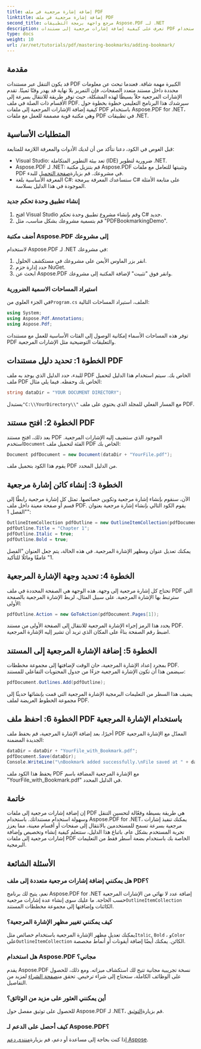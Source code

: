 ```yaml
---
title: إضافة إشارة مرجعية في ملف PDF
linktitle: إضافة إشارة مرجعية في ملف PDF
second_title: مرجع واجهة برمجة التطبيقات Aspose.PDF لـ .NET
description: تعرف على كيفية إضافة إشارات مرجعية إلى مستندات PDF الخاصة بك برمجيًا باستخدام Aspose.PDF for .NET. يغطي هذا الدليل التفصيلي كل شيء بدءًا من استيراد الحزم الضرورية وحتى حفظ المستند المعدل.
type: docs
weight: 10
url: /ar/net/tutorials/pdf/mastering-bookmarks/adding-bookmark/
---
```

## مقدمة

قد يكون التنقل عبر مستندات PDF الكبيرة مهمة شاقة. فعندما تبحث عن معلومات محددة داخل مستند متعدد الصفحات، فإن التمرير بلا نهاية قد يهدر وقتًا ثمينًا. تقدم الإشارات المرجعية حلاً بسيطًا لهذه المشكلة، حيث توفر طريقة للانتقال بسرعة إلى الأقسام ذات الصلة في ملف PDF. سيرشدك هذا البرنامج التعليمي خطوة بخطوة حول كيفية إضافة الإشارات المرجعية إلى ملفات PDF باستخدام Aspose.PDF for .NET، وهي مكتبة قوية مصممة للعمل مع ملفات PDF في تطبيقات .NET.

## المتطلبات الأساسية

قبل الغوص في الكود، دعنا نتأكد من أن لديك الأدوات والمعرفة اللازمة للمتابعة:

- Visual Studio: تعد بيئة التطوير المتكاملة (IDE) ضرورية لتطوير .NET.
-  Aspose.PDF لـ .NET: قم بتنزيل مكتبة Aspose.PDF وتثبيتها للتعامل مع ملفات PDF في مشروعك. قم بزيارة[صفحة التحميل](https://releases.aspose.com/pdf/net/) للبدء.
- المعرفة الأساسية بلغة C#: ستساعدك المعرفة ببرمجة C# على متابعة الأمثلة الموجودة في هذا الدليل بسلاسة.

### إنشاء تطبيق وحدة تحكم جديد

1. افتح Visual Studio وقم بإنشاء مشروع تطبيق وحدة تحكم C# جديد.
2. قم بتسمية مشروعك بشكل مناسب، مثل "PDFBookmarkingDemo".

### أضف مكتبة Aspose.PDF إلى مشروعك

لاستخدام Aspose.PDF لـ .NET في مشروعك:

1. انقر بزر الماوس الأيمن على مشروعك في مستكشف الحلول.
2. حدد إدارة حزم NuGet.
3. ابحث عن Aspose.PDF وانقر فوق "تثبيت" لإضافة المكتبة إلى مشروعك.

### استيراد المساحات الاسمية الضرورية

 في الجزء العلوي من`Program.cs` الملف، استيراد المساحات التالية:

```csharp
using System;
using Aspose.Pdf.Annotations;
using Aspose.Pdf;
```

توفر هذه المساحات الأسماء إمكانية الوصول إلى الفئات الأساسية للعمل مع مستندات PDF والتعليقات التوضيحية مثل الإشارات المرجعية.

## الخطوة 1: تحديد دليل مستندات PDF

للبدء، حدد الدليل الذي يوجد به ملف PDF الخاص بك. سيتم استخدام هذا الدليل لتحميل ملف PDF الخاص بك وحفظه. فيما يلي مثال:

```csharp
string dataDir = "YOUR DOCUMENT DIRECTORY";
```

 يستبدل`"C:\\YourDirectory\\"` مع المسار الفعلي للمجلد الذي يحتوي على ملف PDF.

## الخطوة 2: افتح مستند PDF

 بعد ذلك، افتح مستند PDF الموجود الذي ستضيف إليه الإشارات المرجعية. استخدم`Document` الفئة لتحميل ملف PDF الخاص بك:

```csharp
Document pdfDocument = new Document(dataDir + "YourFile.pdf");
```

يقوم هذا الكود بتحميل ملف PDF من الدليل المحدد.

## الخطوة 3: إنشاء كائن إشارة مرجعية

الآن، سنقوم بإنشاء إشارة مرجعية وتكوين خصائصها. تمثل كل إشارة مرجعية رابطًا إلى قسم أو صفحة معينة داخل ملف PDF. يقوم الكود التالي بإنشاء إشارة مرجعية بعنوان "الفصل 1":

```csharp
OutlineItemCollection pdfOutline = new OutlineItemCollection(pdfDocument.Outlines);
pdfOutline.Title = "Chapter 1";
pdfOutline.Italic = true;
pdfOutline.Bold = true;
```

يمكنك تعديل عنوان ومظهر الإشارة المرجعية. في هذه الحالة، يتم جعل العنوان "الفصل 1" غامقًا ومائلًا للتأكيد.

## الخطوة 4: تحديد وجهة الإشارة المرجعية

تحتاج كل إشارة مرجعية إلى وجهة. هذه الوجهة هي الصفحة المحددة في ملف PDF التي سترتبط بها الإشارة المرجعية. على سبيل المثال، لربط الإشارة المرجعية بالصفحة الأولى:

```csharp
pdfOutline.Action = new GoToAction(pdfDocument.Pages[1]);
```

يحدد هذا الرمز إجراء الإشارة المرجعية للانتقال إلى الصفحة الأولى من مستند PDF. اضبط رقم الصفحة بناءً على المكان الذي تريد أن تشير إليه الإشارة المرجعية.

## الخطوة 5: إضافة الإشارة المرجعية إلى المستند

بمجرد إعداد الإشارة المرجعية، حان الوقت لإضافتها إلى مجموعة مخططات PDF. سيضمن هذا أن تكون الإشارة المرجعية جزءًا من جدول المحتويات التفاعلي للمستند:

```csharp
pdfDocument.Outlines.Add(pdfOutline);
```

يضيف هذا السطر من التعليمات البرمجية الإشارة المرجعية التي قمت بإنشائها حديثًا إلى مجموعة الخطوط العريضة لملف PDF.

## الخطوة 6: احفظ ملف PDF باستخدام الإشارة المرجعية

أخيرًا، بعد إضافة الإشارة المرجعية، قم بحفظ ملف PDF المعدّل مع الإشارة المرجعية الجديدة المضمنة:

```csharp
dataDir = dataDir + "YourFile_with_Bookmark.pdf";
pdfDocument.Save(dataDir);
Console.WriteLine("\nBookmark added successfully.\nFile saved at " + dataDir);
```

يحفظ هذا الكود ملف PDF مع الإشارة المرجعية المضافة باسم "YourFile_with_Bookmark.pdf" في الدليل المحدد.

## خاتمة

إن إضافة إشارات مرجعية إلى ملفات PDF هي طريقة بسيطة وفعّالة لتحسين التنقل وسهولة استخدام مستنداتك. باستخدام Aspose.PDF for .NET، يمكنك تنفيذ إشارات مرجعية بسرعة تسمح للمستخدمين بالانتقال إلى صفحات أو أقسام معينة، مما يعزز تجربة المستخدم بشكل عام. باتباع هذا الدليل، ستتعلم كيفية إنشاء وتخصيص وإضافة إشارات مرجعية إلى ملفات PDF الخاصة بك باستخدام بضعة أسطر فقط من التعليمات البرمجية.

## الأسئلة الشائعة

### هل يمكنني إضافة إشارات مرجعية متعددة إلى ملف PDF؟

 نعم، يتيح لك برنامج Aspose.PDF for .NET إضافة عدد لا نهائي من الإشارات المرجعية حسب الحاجة. ما عليك سوى إنشاء عدة إشارات مرجعية`OutlineItemCollection` الكائنات وإضافتها إلى مجموعة مخططات المستند.

### كيف يمكنني تغيير مظهر الإشارة المرجعية؟

 يمكنك تعديل مظهر الإشارة المرجعية باستخدام خصائص مثل`Italic`, `Bold` ، و`Color` على`OutlineItemCollection` الكائن. يمكنك أيضًا إضافة أيقونات أو أنماط مخصصة.

### هل استخدام Aspose.PDF مجاني؟

 يقدم Aspose.PDF نسخة تجريبية مجانية تتيح لك استكشاف ميزاته. ومع ذلك، للحصول على الوظائف الكاملة، ستحتاج إلى شراء ترخيص. تحقق من[صفحة الشراء](https://purchase.aspose.com/buy) لمزيد من التفاصيل.

### أين يمكنني العثور على مزيد من الوثائق؟

 للحصول على توثيق مفصل حول Aspose.PDF لـ .NET، قم بزيارة[التوثيق](https://reference.aspose.com/pdf/net/).

### كيف أحصل على الدعم لـ Aspose.PDF؟

 إذا كنت بحاجة إلى مساعدة أو دعم، قم بزيارة[منتدى دعم Aspose](https://forum.aspose.com/c/pdf/10).